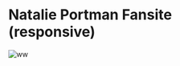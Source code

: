 # Natalie Portman Fansite (responsive)
![ww](https://user-images.githubusercontent.com/77197611/115963581-9d398700-a528-11eb-9e61-53b7bc8fcd70.png)
